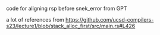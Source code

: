 code for aligning rsp before snek_error from GPT

a lot of references from https://github.com/ucsd-compilers-s23/lecture1/blob/stack_alloc_first/src/main.rs#L426